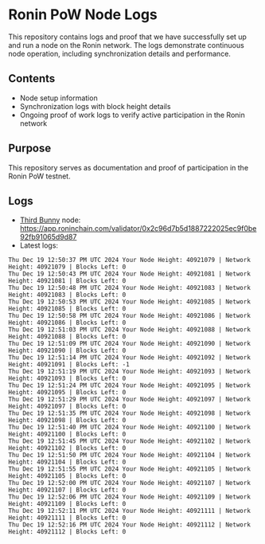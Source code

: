 # Ronin PoW Node Logs

This repository contains logs and proof that we have successfully set up and run a node on the Ronin network. The logs demonstrate continuous node operation, including synchronization details and performance.

## Contents

- Node setup information
- Synchronization logs with block height details
- Ongoing proof of work logs to verify active participation in the Ronin network

## Purpose

This repository serves as documentation and proof of participation in the Ronin PoW testnet.

## Logs

- [Third Bunny](https://thirdbunny.xyz/) node: https://app.roninchain.com/validator/0x2c96d7b5d1887222025ec9f0be92fb91065d9d87
- Latest logs:
```
Thu Dec 19 12:50:37 PM UTC 2024 Your Node Height: 40921079 | Network Height: 40921079 | Blocks Left: 0
Thu Dec 19 12:50:43 PM UTC 2024 Your Node Height: 40921081 | Network Height: 40921081 | Blocks Left: 0
Thu Dec 19 12:50:48 PM UTC 2024 Your Node Height: 40921083 | Network Height: 40921083 | Blocks Left: 0
Thu Dec 19 12:50:53 PM UTC 2024 Your Node Height: 40921085 | Network Height: 40921085 | Blocks Left: 0
Thu Dec 19 12:50:58 PM UTC 2024 Your Node Height: 40921086 | Network Height: 40921086 | Blocks Left: 0
Thu Dec 19 12:51:03 PM UTC 2024 Your Node Height: 40921088 | Network Height: 40921088 | Blocks Left: 0
Thu Dec 19 12:51:09 PM UTC 2024 Your Node Height: 40921090 | Network Height: 40921090 | Blocks Left: 0
Thu Dec 19 12:51:14 PM UTC 2024 Your Node Height: 40921092 | Network Height: 40921091 | Blocks Left: -1
Thu Dec 19 12:51:19 PM UTC 2024 Your Node Height: 40921093 | Network Height: 40921093 | Blocks Left: 0
Thu Dec 19 12:51:24 PM UTC 2024 Your Node Height: 40921095 | Network Height: 40921095 | Blocks Left: 0
Thu Dec 19 12:51:29 PM UTC 2024 Your Node Height: 40921097 | Network Height: 40921097 | Blocks Left: 0
Thu Dec 19 12:51:35 PM UTC 2024 Your Node Height: 40921098 | Network Height: 40921098 | Blocks Left: 0
Thu Dec 19 12:51:40 PM UTC 2024 Your Node Height: 40921100 | Network Height: 40921100 | Blocks Left: 0
Thu Dec 19 12:51:45 PM UTC 2024 Your Node Height: 40921102 | Network Height: 40921102 | Blocks Left: 0
Thu Dec 19 12:51:50 PM UTC 2024 Your Node Height: 40921104 | Network Height: 40921104 | Blocks Left: 0
Thu Dec 19 12:51:55 PM UTC 2024 Your Node Height: 40921105 | Network Height: 40921105 | Blocks Left: 0
Thu Dec 19 12:52:00 PM UTC 2024 Your Node Height: 40921107 | Network Height: 40921107 | Blocks Left: 0
Thu Dec 19 12:52:06 PM UTC 2024 Your Node Height: 40921109 | Network Height: 40921109 | Blocks Left: 0
Thu Dec 19 12:52:11 PM UTC 2024 Your Node Height: 40921111 | Network Height: 40921111 | Blocks Left: 0
Thu Dec 19 12:52:16 PM UTC 2024 Your Node Height: 40921112 | Network Height: 40921112 | Blocks Left: 0
```
